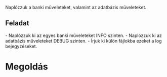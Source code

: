 Naplózzuk a banki műveleteket, valamint az adatbázis műveleteket.

<h2>Feladat</h2>
- Naplózzuk ki az egyes banki műveleteket INFO szinten.
- Naplózzuk ki az adatbázis műveleteket DEBUG szinten.
- Írjuk ki külön fájlokba ezeket a log bejegyzéseket.

<h1>Megoldás</h1>
